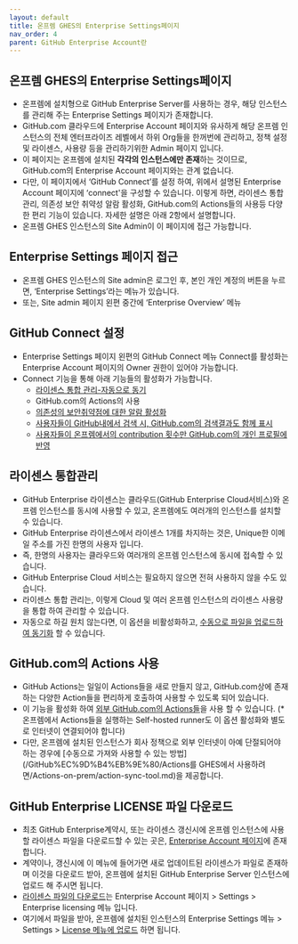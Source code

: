 ```yaml
---
layout: default
title: 온프렘 GHES의 Enterprise Settings페이지
nav_order: 4
parent: GitHub Enterprise Account란
---
```


## 온프렘 GHES의 Enterprise Settings페이지
  - 온프렘에 설치형으로 GitHub Enterprise Server를 사용하는 경우, 해당 인스턴스를 관리해 주는 Enterprise Settings 페이지가 존재합니다.
  - GitHub.com 클라우드에 Enterprise Account 페이지와 유사하게 해당 온프렘 인스턴스의 전체 엔터프라이즈 레벨에서 하위 Org들을 한꺼번에 관리하고, 정책 설정 및 라이센스, 사용량 등을 관리하기위한 Admin 페이지 입니다. 
  - 이 페이지는 온프렘에 설치된 **각각의 인스턴스에만 존재**하는 것이므로, GitHub.com의 Enterprise Account 페이지와는 관계 없습니다.
  - 다만, 이 페이지에서 ‘GitHub Connect’를 설정 하여, 위에서 설명된 Enterprise Account 페이지에 ‘connect'을 구성할 수 있습니다. 이렇게 하면, 라이센스 통합관리, 의존성 보안 취약성 알람 활성화, GitHub.com의 Actions들의 사용등 다양한 편리 기능이 있습니다. 자세한 설명은 아래 2항에서 설명합니다.
  - 온프렘 GHES 인스턴스의 Site Admin이 이 페이지에 접근 가능합니다.

## Enterprise Settings 페이지 접근
  - 온프렘 GHES 인스턴스의 Site admin은 로그인 후, 본인 개인 계정의 버튼을 누르면, ‘Enterprise Settings’라는 메뉴가 있습니다.
  - 또는, Site admin 페이지 왼편 중간에 ‘Enterprise Overview’ 메뉴

## GitHub Connect 설정
  - Enterprise Settings 페이지 왼편의 GitHub Connect 메뉴 Connect를 활성화는 Enterprise Account 페이지의 Owner 권한이 있어야 가능합니다.
  - Connect 기능을 통해 아래 기능들의 활성화가 가능합니다.
     - [라이센스 통합 관리-자동으로 동기](https://docs.github.com/en/enterprise-server@latest/admin/configuration/managing-connections-between-your-enterprise-accounts/enabling-automatic-user-license-sync-between-github-enterprise-server-and-github-enterprise-cloud)
     - GitHub.com의 Actions의 사용
     - [의존성의 보안취약점에 대한 알람 활성화](https://docs.github.com/en/enterprise-server@latest/admin/configuration/managing-connections-between-your-enterprise-accounts/enabling-the-dependency-graph-and-dependabot-alerts-on-your-enterprise-account)
     - [사용자들이 GitHub내에서 검색 시, GitHub.com의 검색결과도 함께 표시](https://docs.github.com/en/enterprise-server@latest/admin/configuration/managing-connections-between-your-enterprise-accounts/enabling-unified-search-between-your-enterprise-account-and-githubcom)
     - [사용자들이 온프렘에서의 contribution 횟수만 GitHub.com의 개인 프로필에 반영](https://docs.github.com/en/enterprise-server@latest/admin/configuration/managing-connections-between-your-enterprise-accounts/enabling-unified-contributions-between-your-enterprise-account-and-githubcom)

## 라이센스 통합관리
  - GitHub Enterprise 라이센스는 클라우드(GitHub Enterprise Cloud서비스)와 온프렘 인스턴스를 동시에 사용할 수 있고, 온프렘에도 여러개의 인스턴스를 설치할 수 있습니다.
  - GitHub Enterprise 라이센스에서 라이센스 1개를 차지하는 것은, Unique한 이메일 주소를 가진 한명의 사용자 입니다.
  - 즉, 한명의 사용자는 클라우드와 여러개의 온프렘 인스턴스에 동시에 접속할 수 있습니다.
  - GitHub Enterprise Cloud 서비스는 필요하지 않으면 전혀 사용하지 않을 수도 있습니다.
  - 라이센스 통합 관리는, 이렇게 Cloud 및 여러 온프렘 인스턴스의 라이센스 사용량을 통합 하여 관리할 수 있습니다.
  - 자동으로 하길 원치 않는다면, 이 옵션을 비활성화하고, [수동으로 파일을 업로드하여 동기화](https://docs.github.com/en/enterprise-server@latest/billing/managing-your-license-for-github-enterprise/syncing-license-usage-between-github-enterprise-server-and-github-enterprise-cloud#manually-syncing-license-usage) 할 수 있습니다.

## GitHub.com의 Actions 사용
  - GitHub Actions는 일일이 Actions들을 새로 만들지 않고, GitHub.com상에 존재하는 다양한 Action들을 편리하게 호출하여 사용할 수 있도록 되어 있습니다.
  - 이 기능을 활성화 하여 [외부 GitHub.com의 Actions들](https://github.com/marketplace?category=&query=&type=actions&verification=)을 사용 할 수 있습니다. (*온프렘에서 Actions들을 실행하는 Self-hosted runner도 이 옵션 활성화와 별도로 인터넷이 연결되어야 합니다)
  - 다만, 온프렘에 설치된 인스턴스가 회사 정책으로 외부 인터넷이 아예 단절되어야 하는 경우에 [수동으로 가져와 사용할 수 있는 방법](/GitHub%EC%9D%B4%EB%9E%80/Actions를 GHES에서 사용하려면/Actions-on-prem/action-sync-tool.md)을 제공합니다.

## GitHub Enterprise LICENSE 파일 다운로드
  - 최초 GitHub Enterprise계약시, 또는 라이센스 갱신시에 온프렘 인스턴스에 사용할 라이센스 파일을 다운로드할 수 있는 곳은, [Enterprise Account 페이지](/Enterprise_account/Enterprise_account.md)에 존재합니다.
  - 계약이나, 갱신시에 이 메뉴에 들어가면 새로 업데이트된 라이센스가 파일로 존재하며 이것을 다운로드 받아, 온프렘에 설치된 GitHub Enterprise Server 인스턴스에 업로드 해 주시면 됩니다.
  - [라이센스 파일의 다운로드](https://docs.github.com/en/enterprise-server@latest/billing/managing-your-license-for-github-enterprise/downloading-your-license-for-github-enterprise)는 Enterprise Account 페이지 > Settings > Enterprise licensing 메뉴 입니다.
  - 여기에서 파일을 받아, 온프렘에 설치된 인스턴스의 Enterprise Settings 메뉴 > Settings > [License 메뉴에 업로드](https://docs.github.com/en/enterprise-server@latest/billing/managing-your-license-for-github-enterprise/uploading-a-new-license-to-github-enterprise-server) 하면 됩니다.